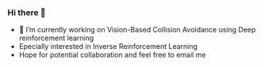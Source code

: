 ### Hi there 👋
- 🔭 I’m currently working on Vision-Based Collision Avoidance using Deep reinforcement learning
- Epecially interested in Inverse Reinforcement Learning
- Hope for potential collaboration and feel free to email me

<!--
**mw9385/mw9385** is a ✨ _special_ ✨ repository because its `README.md` (this file) appears on your GitHub profile.

Here are some ideas to get you started:

- 🔭 I’m currently working on ...
- 🌱 I’m currently learning ...
- 👯 I’m looking to collaborate on ...
- 🤔 I’m looking for help with ...
- 💬 Ask me about ...
- 📫 How to reach me: ...
- 😄 Pronouns: ...
- ⚡ Fun fact: ...
-->
